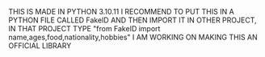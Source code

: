 THIS IS MADE IN PYTHON 3.10.11
I RECOMMEND TO PUT THIS IN A PYTHON FILE CALLED FakeID AND THEN IMPORT IT IN OTHER PROJECT, IN THAT PROJECT TYPE "from FakeID import name,ages,food,nationality,hobbies"
I AM WORKING ON MAKING THIS AN OFFICIAL LIBRARY
